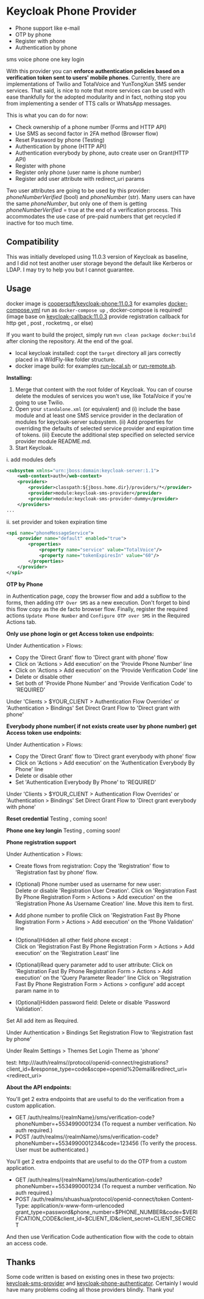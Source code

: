 # Keycloak Phone Provider

 + Phone support like e-mail 
 + OTP by phone
 + Register with phone
 + Authentication by phone

sms
voice
phone one key login

With this provider you can **enforce authentication policies based on a verification token sent to users' mobile phones**.
Currently, there are implementations of Twilio and TotalVoice and YunTongXun SMS sender services. That said, is nice to note that more
services can be used with ease thankfully for the adopted modularity and in fact, nothing stop you from implementing a 
sender of TTS calls or WhatsApp messages. 

This is what you can do for now:
  + Check ownership of a phone number (Forms and HTTP API)
  + Use SMS as second factor in 2FA method (Browser flow)
  + Reset Password by phone (Testing)
  + Authentication by phone (HTTP API)
  + Authentication everybody by phone, auto create user on Grant(HTTP API)
  + Register with phone 
  + Register only phone (user name is phone number)
  + Register add user attribute with redirect_uri params

  
Two user attributes are going to be used by this provider: _phoneNumberVerified_ (bool) and _phoneNumber_ (str). Many
users can have the same _phoneNumber_, but only one of them is getting _phoneNumberVerified_ = true at the end of a 
verification process. This accommodates the use case of pre-paid numbers that get recycled if inactive for too much time.

## Compatibility

This was initially developed using 11.0.3 version of Keycloak as baseline, and I did not test another user storage beyond
the default like Kerberos or LDAP. I may try to help you but I cannot guarantee.

## Usage

docker image is [coopersoft/keycloak-phone:11.0.3](https://hub.docker.com/layers/coopersoft/keycloak-phone/11.0.3/images/sha256-cfb890c723a2b9970c59f0bf3e0310499bb6e27e33d685edbc77d992ae15c4c9?context=repo)
for examples  [docker-compose.yml](https://raw.githubusercontent.com/cooper-lyt/keycloak-phone-provider/master/examples/docker-compose.yml)
run as `docker-compose up` , docker-compose is required! (image base on [keycloak-callback:11.0.3](https://github.com/cooper-lyt/keycloak-callback-provider) provide registration callback for http get , post , rocketmq , or else)


If you want to build the project, simply run `mvn clean package docker:build` after cloning the repository. 
At the end of the goal.
 + local keycloak installed: copt the `target` directory  all jars correctly placed in a WildFly-like folder structure. 
 + docker image build: for examples [run-local.sh](https://github.com/cooper-lyt/keycloak-phone-provider/blob/master/examples/snapshot/run-local.sh) or [run-remote.sh](https://github.com/cooper-lyt/keycloak-phone-provider/blob/master/examples/snapshot/run-remote.sh).


**Installing:**
 
  1. Merge that content with the root folder of Keycloak. You can of course delete the modules of services you won't use,
  like TotalVoice if you're going to use Twilio.
  2. Open your `standalone.xml` (or equivalent) and (i) include the base module and at least one SMS service provider in
  the declaration of modules for keycloak-server subsystem. (ii) Add properties for overriding the defaults of selected
  service provider and expiration time of tokens. (iii) Execute the additional step specified on selected service provider
  module README.md.
  3. Start Keycloak.

i. add modules defs
```xml
<subsystem xmlns="urn:jboss:domain:keycloak-server:1.1">
    <web-context>auth</web-context>
    <providers>
        <provider>classpath:${jboss.home.dir}/providers/*</provider>
        <provider>module:keycloak-sms-provider</provider>
        <provider>module:keycloak-sms-provider-dummy</provider>
    </providers>
...
```
ii. set provider and token expiration time
```xml
<spi name="phoneMessageService">
    <provider name="default" enabled="true">
        <properties>
            <property name="service" value="TotalVoice"/>
            <property name="tokenExpiresIn" value="60"/>
        </properties>
    </provider>
</spi>
```

**OTP by Phone**

  in Authentication page, copy the browser flow and add a subflow to the forms, then adding `OTP Over SMS` as a
  new execution. Don't forget to bind this flow copy as the de facto browser flow.
  Finally, register the required actions `Update Phone Number` and `Configure OTP over SMS` in the Required Actions tab.


**Only use phone login or get Access token use endpoints:**

Under Authentication > Flows:
 + Copy the 'Direct Grant' flow to 'Direct grant with phone' flow
 + Click on 'Actions > Add execution' on the 'Provide Phone Number' line
 + Click on 'Actions > Add execution' on the 'Provide Verification Code' line
 + Delete or disable other
 + Set both of 'Provide Phone Number' and 'Provide Verification Code' to 'REQUIRED'

Under 'Clients > $YOUR_CLIENT > Authentication Flow Overrides' or 'Authentication > Bindings' 
Set Direct Grant Flow to 'Direct grant with phone' 

**Everybody phone number( if not exists create user by phone number) get Access token use endpoints:**

Under Authentication > Flows:
 + Copy the 'Direct Grant' flow to 'Direct grant everybody with phone' flow
 + Click on 'Actions > Add execution' on the 'Authentication Everybody By Phone' line
 + Delete or disable other
 + Set 'Authentication Everybody By Phone' to 'REQUIRED'

Under 'Clients > $YOUR_CLIENT > Authentication Flow Overrides' or 'Authentication > Bindings' 
Set Direct Grant Flow to 'Direct grant everybody with phone' 

**Reset credential**
 Testing , coming soon!
 
**Phone one key longin**
  Testing , coming soon!

**Phone registration support**

Under Authentication > Flows:
 + Create flows from registration:
    Copy the 'Registration' flow to 'Registration fast by phone' flow.
 
 + (Optional) Phone number used as username for new user:  
    Delete or disable 'Registration User Creation'.
    Click on 'Registration Fast By Phone Registration Form > Actions > Add execution' on the 'Registration Phone As Username Creation' line.
    Move this item to first.
    
 +  Add phone number to profile
    Click on 'Registration Fast By Phone Registration Form > Actions > Add execution' on the 'Phone Validation' line

 + (Optional)Hidden all other field phone except :   
    Click on 'Registration Fast By Phone Registration Form > Actions > Add execution' on the 'Registration Least' line

 + (Optional)Read query parameter add to user attribute:
        Click on 'Registration Fast By Phone Registration Form > Actions > Add execution' on the 'Query Parameter Reader' line
        Click on 'Registration Fast By Phone Registration Form > Actions > configure' add accept param name in to 

 + (Optional)Hidden password field:
    Delete or disable 'Password Validation'.
    
 Set All add item as Required.

Under Authentication > Bindings
Set Registration Flow to 'Registration fast by phone' 

Under Realm Settings > Themes
Set Login Theme as 'phone'

test:
http://<addr>/auth/realms/<realm name>/protocol/openid-connect/registrations?client_id=<client id>&response_type=code&scope=openid%20email&redirect_uri=<redirect_uri>


**About the API endpoints:** 

You'll get 2 extra endpoints that are useful to do the verification from a custom application.

  + GET /auth/realms/{realmName}/sms/verification-code?phoneNumber=+5534990001234 (To request a number verification. No auth required.)
  + POST /auth/realms/{realmName}/sms/verification-code?phoneNumber=+5534990001234&code=123456 (To verify the process. User must be authenticated.)

You'll get 2 extra endpoints that are useful to do the OTP from a custom application.
  + GET /auth/realms/{realmName}/sms/authentication-code?phoneNumber=+5534990001234 (To request a number verification. No auth required.)
  + POST /auth/realms/shuashua/protocol/openid-connect/token
    Content-Type: application/x-www-form-urlencoded
    grant_type=password&phone_number=$PHONE_NUMBER&code=$VERIFICATION_CODE&client_id=$CLIENT_ID&client_secret=CLIENT_SECRECT


And then use Verification Code authentication flow with the code to obtain an access code.


## Thanks
Some code written is based on existing ones in these two projects: [keycloak-sms-provider](https://github.com/mths0x5f/keycloak-sms-provider)
and [keycloak-phone-authenticator](https://github.com/FX-HAO/keycloak-phone-authenticator). Certainly I would have many problems
coding all those providers blindly. Thank you!
